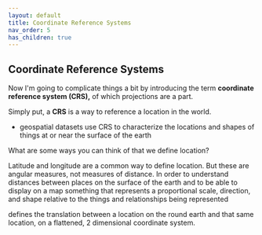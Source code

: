 ```yaml
---
layout: default
title: Coordinate Reference Systems
nav_order: 5
has_children: true
---
```


## Coordinate Reference Systems

Now I'm going to complicate things a bit by introducing the term **coordinate reference system (CRS),** of which projections are a part.

Simply put, a **CRS** is a way to reference a location in the world. 

- geospatial datasets use CRS to characterize the locations and shapes of things at or near the surface of the earth

What are some ways you can think of that we define location?

Latitude and longitude are a common way to define location. 
But these are angular measures, not measures of distance.
In order to understand distances between places on the surface of the earth and to be able to display on a map something that represents a proportional scale, direction, and shape relative to the things and relationships being represented



defines the translation between a location on the round earth and that same location, on a flattened, 2 dimensional coordinate system. 

